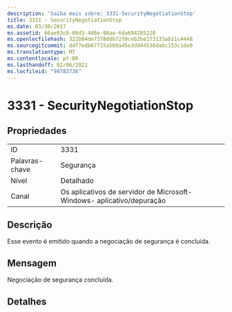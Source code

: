 ```yaml
---
description: 'Saiba mais sobre: 3331-SecurityNegotiationStop'
title: 3331 - SecurityNegotiationStop
ms.date: 03/30/2017
ms.assetid: 66ae93c8-00d3-4d6e-88ae-6da694285220
ms.openlocfilehash: 322b04de7378ddb72f0ceb2be173133ab11c4448
ms.sourcegitcommit: ddf7edb67715a5b9a45e3dd44536dabc153c1de0
ms.translationtype: MT
ms.contentlocale: pt-BR
ms.lasthandoff: 02/06/2021
ms.locfileid: "99783736"
---
```

# <a name="3331---securitynegotiationstop"></a>3331 - SecurityNegotiationStop

## <a name="properties"></a>Propriedades  
  
|||  
|-|-|  
|ID|3331|  
|Palavras-chave|Segurança|  
|Nível|Detalhado|  
|Canal|Os aplicativos de servidor de Microsoft-Windows- aplicativo/depuração|  
  
## <a name="description"></a>Descrição  

 Esse evento é emitido quando a negociação de segurança é concluída.  
  
## <a name="message"></a>Mensagem  

 Negociação de segurança concluída.  
  
## <a name="details"></a>Detalhes

